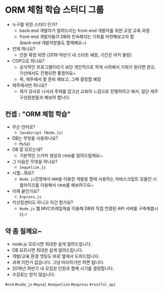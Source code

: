 # ORM 체험 학습 스터디 그룹
- 누구를 위한 스터디 인가?
  - back-end 개발자가 알려드리는 front-end 개발자를 위한 교양 교육 과정
  - front-end 개발자들이 DB와 친숙해지는 기회를 마련해보고자 함<br>(back-end 개발자분들도 함께해요~)
- 언제 하나요?
    - 인원 확정 되면 (2019 하반기 내 스타트 예정, 기간은 아직 몰랑)
- COP으로 하나요?
    - 공식적인 프로그램이라기 보단 개인적으로 작게 시작해서 기회가 된다면 판교, 가산에서도 진행되면 좋겠어요~
    - 즉, 제주에서 함 준비 해보고, 그때 결정할 예정
- 제주에서만 하나요?
    - 제가 강사로 나서서 주제를 잡고선 교육의 느낌으로 진행하려고 해서, 일단 제주 구성원분들과 해보려 합니다.

## 컨셉 : "ORM 체험 학습"
- 무슨 언어로?
    - `JavaScript (Node.js)`
- DB는 무엇을 사용하나요?
    - `MySql`
- DB 잘 모르는데?
    - 기본적인 스키마 생성과 `CRUD`를 알려드릴께요~
- 그 다음은 무엇을 하나요?
    - `Sequelize.js`
- 시퀄…뭐요?
    - `Node.js`진영에서 `ORM`을 이용한 개발을 할때 사용하는 자바스크립트 모듈인 시퀄라이즈를 이용해서 `CRUD`를 해보려구요~
- 이제 끝인가요?
    - `Express.js`
- 이삿짐센터도 아니고 이건 뭔가요?
    - `Node.js` 웹 MVC프레임웍을 이용해 DB와 직접 연결된 API 서버를 구축해봅시다-!

## 약 좀 칠께요~
- node.js 모르시면 최대한 쉽게 알려드립니다.
- DB 모르시면 최대한 쉽게 알려드립니다.
- 개발/교육 환경 셋팅도 바로 옆에서 도와드립니다.
- 과제 이런거 없습니다. 그냥 따라하기만 하면 됩니다.
- 2019년 하반기 내 모집된 인원과 함께 시기를 결정합니다.
- 수강료는 받지 않습니다.

`#orm` `#node_js` `#mysql` `#sequelize` `#express` `#restful_api`